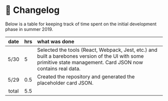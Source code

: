 # :page_with_curl: Changelog

Below is a table for keeping track of time spent on the initial development phase in summer 2019.

| date | hrs | what was done |
| :----:|:-----| :-----|
| 5/30 | 5   | Selected the tools (React, Webpack, Jest, etc.) and built a barebones version of the UI with some primitive state management. Card JSON now contains real data. |
| 5/29 | 0.5 | Created the repository and generated the placeholder card JSON. |
| total  | 5.5   | | 
